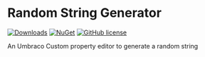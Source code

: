 # Random String Generator 

[![Downloads](https://img.shields.io/nuget/dt/Umbraco.Community.RandomStringGenerator?color=cc9900)](https://www.nuget.org/packages/Umbraco.Community.RandomStringGenerator/)
[![NuGet](https://img.shields.io/nuget/vpre/Umbraco.Community.RandomStringGenerator?color=0273B3)](https://www.nuget.org/packages/Umbraco.Community.RandomStringGenerator)
[![GitHub license](https://img.shields.io/github/license/Abdjulaziz/MyNewCustomPropertyEditorProject?color=8AB803)](https://github.com/Abdjulaziz/MyNewCustomPropertyEditorProject/blob/main/LICENSE)

An Umbraco Custom property editor to generate a random string